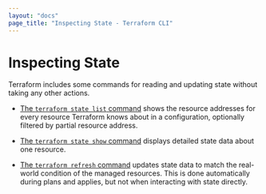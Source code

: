 ```yaml
---
layout: "docs"
page_title: "Inspecting State - Terraform CLI"
---
```


# Inspecting State

Terraform includes some commands for reading and updating state without taking
any other actions.

- [The `terraform state list` command](/docs/cli/commands/state/list.html)
  shows the resource addresses for every resource Terraform knows about in a
  configuration, optionally filtered by partial resource address.

- [The `terraform state show` command](/docs/cli/commands/state/show.html)
  displays detailed state data about one resource.

- [The `terraform refresh` command](/docs/cli/commands/refresh.html) updates
  state data to match the real-world condition of the managed resources. This is
  done automatically during plans and applies, but not when interacting with
  state directly.
